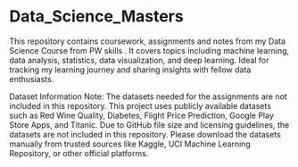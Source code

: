# Data_Science_Masters
This repository contains coursework, assignments and notes from my Data Science Course from PW skills . It covers topics including machine learning, data analysis, statistics, data visualization, and deep learning. Ideal for tracking my learning journey and sharing insights with fellow data enthusiasts.

Dataset Information
Note:
The datasets needed for the assignments are not included in this repository.
This project uses publicly available datasets such as Red Wine Quality, Diabetes, Flight Price Prediction, Google Play Store Apps, and Titanic.
Due to GitHub file size and licensing guidelines, the datasets are not included in this repository.
Please download the datasets manually from trusted sources like Kaggle, UCI Machine Learning Repository, or other official platforms.
